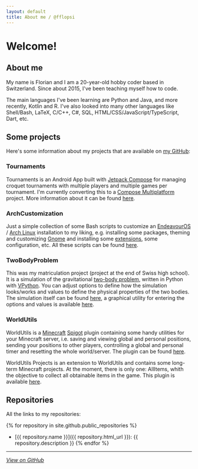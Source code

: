 ```yaml
---
layout: default
title: About me / @fflopsi
---
```


# Welcome!

## About me

My name is Florian and I am a 20-year-old hobby coder based in Switzerland. Since about 2015, I've been teaching myself how to code.

The main languages I've been learning are Python and Java, and more recently, Kotlin and R. I've also looked into many other languages like Shell/Bash, LaTeX, C/C++, C#, SQL, HTML/CSS/JavaScript/TypeScript, Dart, etc.

## Some projects

Here's some information about my projects that are available on [my GitHub](https://github.com/fflopsi):

### Tournaments

Tournaments is an Android App built with [Jetpack Compose](https://developer.android.com/jetpack/compose) for managing croquet tournaments with multiple players and multiple games per tournament. I'm currently converting this to a [Compose Multiplatform](https://www.jetbrains.com/lp/compose-multiplatform/) project. More information about it can be found [here](/tournaments).

### ArchCustomization

Just a simple collection of some Bash scripts to customize an [EndeavourOS](https://endeavouros.com) / [Arch Linux](https://archlinux.org) installation to my liking, e.g. installing some packages, theming and customizing [Gnome](https://www.gnome.org/) and installing some [extensions](https://extensions.gnome.org/), some configuration, etc. All these scripts can be found [here](https://github.com/fflopsi/arch-customization).

### TwoBodyProblem

This was my matriculation project (project at the end of Swiss high school). It is a simulation of the gravitational [two-body problem](https://en.wikipedia.org/wiki/Two-body_problem), written in Python with [VPython](https://vpython.org). You can adjust options to define how the simulation looks/works and values to define the physical properties of the two bodies. The simulation itself can be found [here](https://github.com/fflopsi/twobodyproblem), a graphical utility for entering the options and values is available [here](https://github.com/fflopsi/twobodyproblem-gui).

### WorldUtils

WorldUtils is a [Minecraft](https://www.minecraft.net/en-us) [Spigot](https://www.spigotmc.org) plugin containing some handy utilities for your Minecraft server, i.e. saving and viewing global and personal positions, sending your positions to other players, controlling a global and personal timer and resetting the whole world/server. The plugin can be found [here](https://github.com/fflopsi/worldutils).

WorldUtils Projects is an extension to WorldUtils and contains some long-term Minecraft projects. At the moment, there is only one: AllItems, whith the objective to collect all obtainable items in the game. This plugin is available [here](https://github.com/fflopsi/worldutils-projects).

## Repositories

All the links to my repositories:

{% for repository in site.github.public_repositories %}
  - [{{ repository.name }}]({{ repository.html_url }}): {{ repository.description }}
{% endfor %}

---

*[View on GitHub](https://github.com/fflopsi/fflopsi.github.io)*
